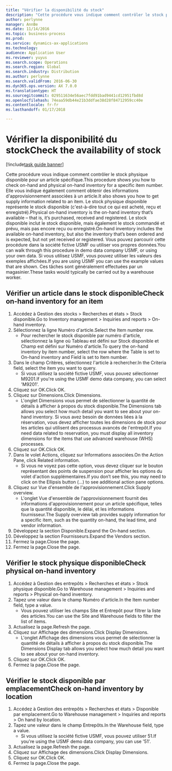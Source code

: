 ```yaml
---
title: "Vérifier la disponibilité du stock"
description: "Cette procédure vous indique comment contrôler le stock physique disponible pour un article spécifique."
author: perlynne
manager: AnnBe
ms.date: 11/14/2016
ms.topic: business-process
ms.prod: 
ms.service: dynamics-ax-applications
ms.technology: 
audience: Application User
ms.reviewer: yuyus
ms.search.scope: Operations
ms.search.region: Global
ms.search.industry: Distribution
ms.author: perlynne
ms.search.validFrom: 2016-06-30
ms.dyn365.ops.version: AX 7.0.0
ms.translationtype: HT
ms.sourcegitcommit: 029511634e56aec7fdd91bad9441cd12951fbd8d
ms.openlocfilehash: 74eaa59db44e21b3ddfae38d28f84712959cc40e
ms.contentlocale: fr-fr
ms.lasthandoff: 01/17/2018

---
```

# <a name="check-the-availability-of-stock"></a><span data-ttu-id="c4ba4-103">Vérifier la disponibilité du stock</span><span class="sxs-lookup"><span data-stu-id="c4ba4-103">Check the availability of stock</span></span>

[!include[task guide banner](../../includes/task-guide-banner.md)]

<span data-ttu-id="c4ba4-104">Cette procédure vous indique comment contrôler le stock physique disponible pour un article spécifique.</span><span class="sxs-lookup"><span data-stu-id="c4ba4-104">This procedure shows you how to check on-hand and physical on-hand inventory for a specific item number.</span></span> <span data-ttu-id="c4ba4-105">Elle vous indique également comment obtenir des informations d'approvisionnement associées à un article.</span><span class="sxs-lookup"><span data-stu-id="c4ba4-105">It also shows you how to get supply information related to an item.</span></span> <span data-ttu-id="c4ba4-106">Le stock physique disponible représente le stock disponible (c'est-à-dire tout ce qui est acheté, reçu et enregistré).</span><span class="sxs-lookup"><span data-stu-id="c4ba4-106">Physical on-hand inventory is the on-hand inventory that’s available – that is, it’s purchased, received and registered.</span></span> <span data-ttu-id="c4ba4-107">Le stock disponible inclut le stock disponible, mais également le stock commandé et prévu, mais pas encore reçu ou enregistré.</span><span class="sxs-lookup"><span data-stu-id="c4ba4-107">On-hand inventory includes the available on-hand inventory, but also the inventory that’s been ordered and is expected, but not yet received or registered.</span></span> <span data-ttu-id="c4ba4-108">Vous pouvez parcourir cette procédure dans la société fictive USMF ou utiliser vos propres données.</span><span class="sxs-lookup"><span data-stu-id="c4ba4-108">You can walk through this procedure in demo data company USMF, or using your own data.</span></span> <span data-ttu-id="c4ba4-109">Si vous utilisez USMF, vous pouvez utiliser les valeurs des exemples affichées.</span><span class="sxs-lookup"><span data-stu-id="c4ba4-109">If you are using USMF you can use the example values that are shown.</span></span> <span data-ttu-id="c4ba4-110">Ces tâches sont généralement effectuées par un magasinier.</span><span class="sxs-lookup"><span data-stu-id="c4ba4-110">These tasks would typically be carried out by a warehouse worker.</span></span>


## <a name="check-on-hand-inventory-for-an-item"></a><span data-ttu-id="c4ba4-111">Vérifier un article dans le stock disponible</span><span class="sxs-lookup"><span data-stu-id="c4ba4-111">Check on-hand inventory for an item</span></span>
1. <span data-ttu-id="c4ba4-112">Accédez à Gestion des stocks > Recherches et états > Stock disponible.</span><span class="sxs-lookup"><span data-stu-id="c4ba4-112">Go to Inventory management > Inquiries and reports > On-hand inventory.</span></span>
2. <span data-ttu-id="c4ba4-113">Sélectionnez la ligne Numéro d'article.</span><span class="sxs-lookup"><span data-stu-id="c4ba4-113">Select the Item number row.</span></span>
    * <span data-ttu-id="c4ba4-114">Pour rechercher le stock disponible par numéro d'article, sélectionnez la ligne où Tableau est défini sur Stock disponible et Champ est défini sur Numéro d'article.</span><span class="sxs-lookup"><span data-stu-id="c4ba4-114">To query the on-hand inventory by item number, select the row where the Table is set to On-hand inventory and Field is set to Item number.</span></span>  
3. <span data-ttu-id="c4ba4-115">Dans le champ Critères, sélectionnez l'article à rechercher.</span><span class="sxs-lookup"><span data-stu-id="c4ba4-115">In the Criteria field, select the item you want to query.</span></span>
    * <span data-ttu-id="c4ba4-116">Si vous utilisez la société fictive USMF, vous pouvez sélectionner M9201.</span><span class="sxs-lookup"><span data-stu-id="c4ba4-116">If you're using the USMF demo data company, you can select 'M9201'.</span></span>  
4. <span data-ttu-id="c4ba4-117">Cliquez sur OK.</span><span class="sxs-lookup"><span data-stu-id="c4ba4-117">Click OK.</span></span>
5. <span data-ttu-id="c4ba4-118">Cliquez sur Dimensions.</span><span class="sxs-lookup"><span data-stu-id="c4ba4-118">Click Dimensions.</span></span>
    * <span data-ttu-id="c4ba4-119">L'onglet Dimensions vous permet de sélectionner la quantité de détails à afficher à propos du stock disponible.</span><span class="sxs-lookup"><span data-stu-id="c4ba4-119">The Dimensions tab allows you select how much detail you want to see about your on-hand inventory.</span></span> <span data-ttu-id="c4ba4-120">Si vous avez besoin de données liées à la réservation, vous devez afficher toutes les dimensions de stock pour les articles qui utilisent des processus avancés de l'entrepôt.</span><span class="sxs-lookup"><span data-stu-id="c4ba4-120">If you need data related to reservation, you must display all inventory dimensions for the items that use advanced warehouse (WHS) processes.</span></span>  
6. <span data-ttu-id="c4ba4-121">Cliquez sur OK.</span><span class="sxs-lookup"><span data-stu-id="c4ba4-121">Click OK.</span></span>
7. <span data-ttu-id="c4ba4-122">Dans le volet Actions, cliquez sur Informations associées.</span><span class="sxs-lookup"><span data-stu-id="c4ba4-122">On the Action Pane, click Related information.</span></span>
    * <span data-ttu-id="c4ba4-123">Si vous ne voyez pas cette option, vous devez cliquer sur le bouton représentant des points de suspension pour afficher les options du volet d'action supplémentaires.</span><span class="sxs-lookup"><span data-stu-id="c4ba4-123">If you don’t see this, you may need to click on the Ellipsis button (…) to see additional action pane options.</span></span>  
8. <span data-ttu-id="c4ba4-124">Cliquez sur Vue d'ensemble de l'approvisionnement.</span><span class="sxs-lookup"><span data-stu-id="c4ba4-124">Click Supply overview.</span></span>
    * <span data-ttu-id="c4ba4-125">L'onglet Vue d'ensemble de l'approvisionnement fournit des informations d'approvisionnement pour un article spécifique, telles que la quantité disponible, le délai, et les informations fournisseur.</span><span class="sxs-lookup"><span data-stu-id="c4ba4-125">The Supply overview tab provides supply information for a specific item, such as the quantity on-hand, the lead time, and vendor information.</span></span>  
9. <span data-ttu-id="c4ba4-126">Développez la section Disponible.</span><span class="sxs-lookup"><span data-stu-id="c4ba4-126">Expand the On-hand section.</span></span>
10. <span data-ttu-id="c4ba4-127">Développez la section Fournisseurs.</span><span class="sxs-lookup"><span data-stu-id="c4ba4-127">Expand the Vendors section.</span></span>
11. <span data-ttu-id="c4ba4-128">Fermez la page.</span><span class="sxs-lookup"><span data-stu-id="c4ba4-128">Close the page.</span></span>
12. <span data-ttu-id="c4ba4-129">Fermez la page.</span><span class="sxs-lookup"><span data-stu-id="c4ba4-129">Close the page.</span></span>

## <a name="check-physical-on-hand-inventory"></a><span data-ttu-id="c4ba4-130">Vérifier le stock physique disponible</span><span class="sxs-lookup"><span data-stu-id="c4ba4-130">Check physical on-hand inventory</span></span>
1. <span data-ttu-id="c4ba4-131">Accédez à Gestion des entrepôts > Recherches et états > Stock physique disponible.</span><span class="sxs-lookup"><span data-stu-id="c4ba4-131">Go to Warehouse management > Inquiries and reports > Physical on-hand inventory.</span></span>
2. <span data-ttu-id="c4ba4-132">Tapez une valeur dans le champ Numéro d'article.</span><span class="sxs-lookup"><span data-stu-id="c4ba4-132">In the Item number field, type a value.</span></span>
    * <span data-ttu-id="c4ba4-133">Vous pouvez utiliser les champs Site et Entrepôt pour filtrer la liste des articles.</span><span class="sxs-lookup"><span data-stu-id="c4ba4-133">You can use the Site and Warehouse fields to filter the list of items.</span></span>  
3. <span data-ttu-id="c4ba4-134">Actualisez la page.</span><span class="sxs-lookup"><span data-stu-id="c4ba4-134">Refresh the page.</span></span>
4. <span data-ttu-id="c4ba4-135">Cliquez sur Affichage des dimensions.</span><span class="sxs-lookup"><span data-stu-id="c4ba4-135">Click Display Dimensions.</span></span>
    * <span data-ttu-id="c4ba4-136">L'onglet Affichage des dimensions vous permet de sélectionner la quantité de détails à afficher à propos du stock disponible.</span><span class="sxs-lookup"><span data-stu-id="c4ba4-136">The Dimensions Display tab allows you select how much detail you want to see about your on-hand inventory.</span></span>  
5. <span data-ttu-id="c4ba4-137">Cliquez sur OK.</span><span class="sxs-lookup"><span data-stu-id="c4ba4-137">Click OK.</span></span>
6. <span data-ttu-id="c4ba4-138">Fermez la page.</span><span class="sxs-lookup"><span data-stu-id="c4ba4-138">Close the page.</span></span>

## <a name="check-on-hand-inventory-by-location"></a><span data-ttu-id="c4ba4-139">Vérifier le stock disponible par emplacement</span><span class="sxs-lookup"><span data-stu-id="c4ba4-139">Check on-hand inventory by location</span></span>
1. <span data-ttu-id="c4ba4-140">Accédez à Gestion des entrepôts > Recherches et états > Disponible par emplacement.</span><span class="sxs-lookup"><span data-stu-id="c4ba4-140">Go to Warehouse management > Inquiries and reports > On hand by location.</span></span>
2. <span data-ttu-id="c4ba4-141">Tapez une valeur dans le champ Entrepôts.</span><span class="sxs-lookup"><span data-stu-id="c4ba4-141">In the Warehouse field, type a value.</span></span>
    * <span data-ttu-id="c4ba4-142">Si vous utilisez la société fictive USMF, vous pouvez utiliser 51.</span><span class="sxs-lookup"><span data-stu-id="c4ba4-142">If you're using the USMF demo data company, you can use '51'.</span></span>  
3. <span data-ttu-id="c4ba4-143">Actualisez la page.</span><span class="sxs-lookup"><span data-stu-id="c4ba4-143">Refresh the page.</span></span>
4. <span data-ttu-id="c4ba4-144">Cliquez sur Affichage des dimensions.</span><span class="sxs-lookup"><span data-stu-id="c4ba4-144">Click Display Dimensions.</span></span>
5. <span data-ttu-id="c4ba4-145">Cliquez sur OK.</span><span class="sxs-lookup"><span data-stu-id="c4ba4-145">Click OK.</span></span>
6. <span data-ttu-id="c4ba4-146">Fermez la page.</span><span class="sxs-lookup"><span data-stu-id="c4ba4-146">Close the page.</span></span>


